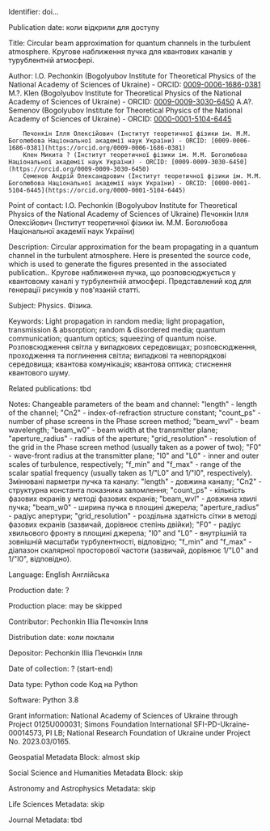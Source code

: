 Identifier: doi...

Publication date: коли відкрили для доступу

Title: Circular beam approximation for quantum channels in the turbulent atmosphere.
       Кругове наближення пучка для квантових каналів у турублентній атмосфері.

Author: I.O. Pechonkin (Bogolyubov Institute for Theoretical Physics of the National Academy of Sciences of Ukraine) - ORCID: [0009-0006-1686-0381](https://orcid.org/0009-0006-1686-0381)
        M.?. Klen (Bogolyubov Institute for Theoretical Physics of the National Academy of Sciences of Ukraine) - ORCID: [0009-0009-3030-6450](https://orcid.org/0009-0009-3030-6450)
        A.A?. Semenov (Bogolyubov Institute for Theoretical Physics of the National Academy of Sciences of Ukraine) - ORCID: [0000-0001-5104-6445](https://orcid.org/0000-0001-5104-6445)

        Печонкін Ілля Олексійович (Інститут теоретичної фізики ім. М.М. Боголюбова Національної академії наук України) - ORCID: [0009-0006-1686-0381](https://orcid.org/0009-0006-1686-0381)
        Клен Микита ? (Інститут теоретичної фізики ім. М.М. Боголюбова Національної академії наук України) - ORCID: [0009-0009-3030-6450](https://orcid.org/0009-0009-3030-6450)
        Семенов Андрій Олександрович (Інститут теоретичної фізики ім. М.М. Боголюбова Національної академії наук України) - ORCID: [0000-0001-5104-6445](https://orcid.org/0000-0001-5104-6445)

Point of contact: I.O. Pechonkin (Bogolyubov Institute for Theoretical Physics of the National Academy of Sciences of Ukraine)
                  Печонкін Ілля Олексійович (Інститут теоретичної фізики ім. М.М. Боголюбова Національної академії наук України)

Description:  Circular approximation for the beam propagating in a quantum channel in the turbulent atmosphere. Here is presented the source code, which is used to generate the figures presented in the associated publication..
              Кругове наближення пучка, що розповсюджується у квантовому каналі у турбулентній атмосфері. Представлений код для генерації рисунків у пов'язаній статті.

Subject: Physics.
         Фізика.

Keywords: Light propagation in random media; light propagation, transmission & absorption; random & disordered media; quantum communication; quantum optics; squeezing of quantum noise.
          Розповсюдження світла у випадкових середовищах;  розповсюдження, проходження та поглинення світла; випадкові та невпорядкові середовища; квантова комунікація; квантова оптика; стиснення квантового шуму.

Related publications: tbd

Notes: Changeable parameters of the beam and channel: "length" - length of the channel; "Cn2" - index-of-refraction structure constant; "count_ps" - number of phase screens in the Phase screen method;
       "beam_wvl" - beam wavelength; "beam_w0" - beam width at the transmitter plane; "aperture_radius" - radius of the aperture;
       "grid_resolution" - resolution of the grid in the Phase screen method (usually taken as a power of two); "F0" - wave-front radius at the transmitter plane; 
       "l0" and "L0" - inner and outer scales of turbulence, respectively; "f_min" and "f_max" - range of the scalar spatial frequency (usually taken as 1/"L0" and 1/"l0", respectively).
       Змінювані парметри пучка та каналу: "length" - довжина каналу; "Cn2" - структурна константа показника заломлення; "count_ps" - кількість фазових екранів у методі фазових екранів;
       "beam_wvl" - довжина хвилі пучка; "beam_w0" - ширина пучка в площині джерела; "aperture_radius" - радіус апертури; 
       "grid_resolution" - роздільна здатність сітки в методі фазових екранів (зазвичай, дорівнює степінь двійки); 
       "F0" - радіус хвильового фронту в площині джерела; "l0" and "L0" - внутрішній та зовнішній масштаби турбулентності, відповідно; 
       "f_min" and "f_max" - діапазон скалярної просторової частоти (зазвичай, дорівнює 1/"L0" and 1/"l0", відповідно).

Language: English
          Англійська

Production date: ?

Production place: may be skipped

Contributor: Pechonkin Illia
             Печонкін Ілля

Distribution date: коли поклали

Depositor: Pechonkin Illia
           Печонкін Ілля

Date of collection: ? (start-end)

Data type: Python code
           Код на Python

Software: Python 3.8

Grant information: National Academy of Sciences of Ukraine through Project 0125U000031; Simons Foundation International SFI-PD-Ukraine-00014573, PI LB; National Research Foundation of Ukraine under Project No. 2023.03/0165.


Geospatial Metadata Block: almost skip

Social Science and Humanities Metadata Block: skip

Astronomy and Astrophysics Metadata: skip

Life Sciences Metadata: skip

Journal Metadata: tbd



